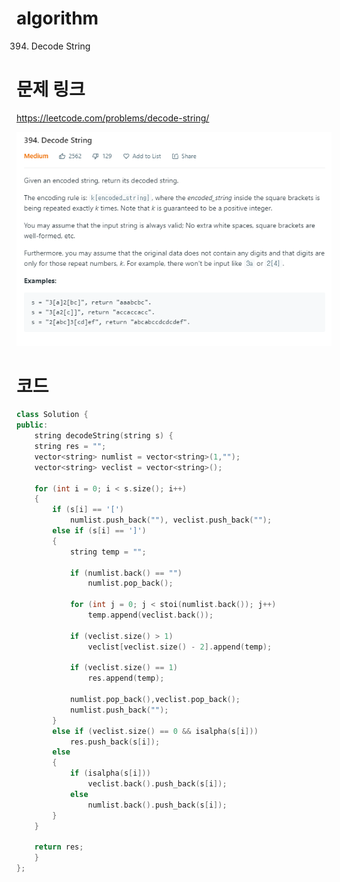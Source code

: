 ﻿# algorithm 
394. Decode String
  
  
# 문제 링크  
https://leetcode.com/problems/decode-string/

![title](https://github.com/jungmin3834/algorithm/blob/master/image/decode-string.png)

# 코드
  	
```cpp
class Solution {
public:
    string decodeString(string s) {
  	string res = "";
	vector<string> numlist = vector<string>(1,"");
	vector<string> veclist = vector<string>();
        
	for (int i = 0; i < s.size(); i++)
	{
		if (s[i] == '[')
			numlist.push_back(""), veclist.push_back("");
		else if (s[i] == ']')
		{
			string temp = "";
            
			if (numlist.back() == "")
				numlist.pop_back();
            
			for (int j = 0; j < stoi(numlist.back()); j++)
				temp.append(veclist.back());
			
			if (veclist.size() > 1)
				veclist[veclist.size() - 2].append(temp);
            
			if (veclist.size() == 1)
				res.append(temp);
            
			numlist.pop_back(),veclist.pop_back();
			numlist.push_back("");
		}
		else if (veclist.size() == 0 && isalpha(s[i]))
			res.push_back(s[i]);
		else
		{
			if (isalpha(s[i]))
				veclist.back().push_back(s[i]);
			else
				numlist.back().push_back(s[i]);
		}
	}
        
	return res;
    }
};
```
